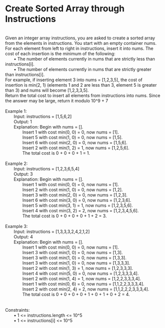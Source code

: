 <h1>Create Sorted Array through Instructions</h1>
<p>
<br>
Given an integer array instructions, you are asked to create a sorted array from the elements in instructions. You start with an empty container nums. For each element from left to right in instructions, insert it into nums. The cost of each insertion is the minimum of the following:<br>
&emsp;&emsp;•	The number of elements currently in nums that are strictly less than instructions[i].<br>
&emsp;&emsp;•	The number of elements currently in nums that are strictly greater than instructions[i].<br>
For example, if inserting element 3 into nums = [1,2,3,5], the cost of insertion is min(2, 1) (elements 1 and 2 are less than 3, element 5 is greater than 3) and nums will become [1,2,3,3,5].<br>
Return the total cost to insert all elements from instructions into nums. Since the answer may be large, return it modulo 10^9 + 7<br>
<br> 
Example 1:<br>
&emsp;&emsp;Input: instructions = [1,5,6,2]<br>
&emsp;&emsp;Output: 1<br>
&emsp;&emsp;Explanation: Begin with nums = [].<br>
&emsp;&emsp;&emsp;&emsp;Insert 1 with cost min(0, 0) = 0, now nums = [1].<br>
&emsp;&emsp;&emsp;&emsp;Insert 5 with cost min(1, 0) = 0, now nums = [1,5].<br>
&emsp;&emsp;&emsp;&emsp;Insert 6 with cost min(2, 0) = 0, now nums = [1,5,6].<br>
&emsp;&emsp;&emsp;&emsp;Insert 2 with cost min(1, 2) = 1, now nums = [1,2,5,6].<br>
&emsp;&emsp;&emsp;&emsp;The total cost is 0 + 0 + 0 + 1 = 1.<br>
<br>
Example 2:<br>
&emsp;&emsp;Input: instructions = [1,2,3,6,5,4]<br>
&emsp;&emsp;Output: 3<br>
&emsp;&emsp;Explanation: Begin with nums = [].<br>
&emsp;&emsp;&emsp;&emsp;Insert 1 with cost min(0, 0) = 0, now nums = [1].<br>
&emsp;&emsp;&emsp;&emsp;Insert 2 with cost min(1, 0) = 0, now nums = [1,2].<br>
&emsp;&emsp;&emsp;&emsp;Insert 3 with cost min(2, 0) = 0, now nums = [1,2,3].<br>
&emsp;&emsp;&emsp;&emsp;Insert 6 with cost min(3, 0) = 0, now nums = [1,2,3,6].<br>
&emsp;&emsp;&emsp;&emsp;Insert 5 with cost min(3, 1) = 1, now nums = [1,2,3,5,6].<br>
&emsp;&emsp;&emsp;&emsp;Insert 4 with cost min(3, 2) = 2, now nums = [1,2,3,4,5,6].<br>
&emsp;&emsp;&emsp;&emsp;The total cost is 0 + 0 + 0 + 0 + 1 + 2 = 3.<br>
<br>
Example 3:<br>
&emsp;&emsp;Input: instructions = [1,3,3,3,2,4,2,1,2]<br>
&emsp;&emsp;Output: 4<br>
&emsp;&emsp;Explanation: Begin with nums = [].<br>
&emsp;&emsp;&emsp;&emsp;Insert 1 with cost min(0, 0) = 0, now nums = [1].<br>
&emsp;&emsp;&emsp;&emsp;Insert 3 with cost min(1, 0) = 0, now nums = [1,3].<br>
&emsp;&emsp;&emsp;&emsp;Insert 3 with cost min(1, 0) = 0, now nums = [1,3,3].<br>
&emsp;&emsp;&emsp;&emsp;Insert 3 with cost min(1, 0) = 0, now nums = [1,3,3,3].<br>
&emsp;&emsp;&emsp;&emsp;Insert 2 with cost min(1, 3) = 1, now nums = [1,2,3,3,3].<br>
&emsp;&emsp;&emsp;&emsp;Insert 4 with cost min(5, 0) = 0, now nums = [1,2,3,3,3,4].<br>
&emsp;&emsp;&emsp;&emsp;Insert 2 with cost min(1, 4) = 1, now nums = [1,2,2,3,3,3,4].<br>
&emsp;&emsp;&emsp;&emsp;Insert 1 with cost min(0, 6) = 0, now nums = [1,1,2,2,3,3,3,4].<br>
&emsp;&emsp;&emsp;&emsp;Insert 2 with cost min(2, 4) = 2, now nums = [1,1,2,2,2,3,3,3,4].<br>
&emsp;&emsp;&emsp;&emsp;The total cost is 0 + 0 + 0 + 0 + 1 + 0 + 1 + 0 + 2 = 4.<br>
<br>
<br>
Constraints:<br>
&emsp;&emsp;•	1 <= instructions.length <= 10^5<br>
&emsp;&emsp;•	1 <= instructions[i] <= 10^5<br>
<br></p>
